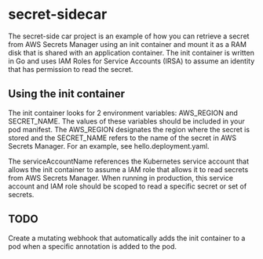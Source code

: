 # secret-sidecar
The secret-side car project is an example of how you can retrieve a secret from AWS Secrets Manager using an init container and mount it as a RAM disk that is shared with an application container. The init container is written in Go and uses IAM Roles for Service Accounts (IRSA) to assume an identity that has permission to read the secret. 

## Using the init container
The init container looks for 2 environment variables: AWS_REGION and SECRET_NAME. The values of these variables should be included in your pod manifest. The AWS_REGION designates the region where the secret is stored and the SECRET_NAME refers to the name of the secret in AWS Secrets Manager.  For an example, see hello.deployment.yaml.

The serviceAccountName references the Kubernetes service account that allows the init container to assume a IAM role that allows it to read secrets from AWS Secrets Manager.  When running in production, this service account and IAM role should be scoped to read a specific secret or set of secrets.  

## TODO
Create a mutating webhook that automatically adds the init container to a pod when a specific annotation is added to the pod. 